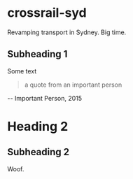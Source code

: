 # crossrail-syd
Revamping transport in Sydney. Big time. 

## Subheading 1

Some text

> a quote from an important person

-- Important Person, 2015

# Heading 2

## Subheading 2

Woof.

